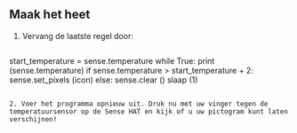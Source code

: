 ## Maak het heet

1. Vervang de laatste regel door:
    
    ```python
start_temperature = sense.temperature while True: print (sense.temperature) if sense.temperature > start_temperature + 2: sense.set_pixels (icon) else: sense.clear () slaap (1)
```

2. Voer het programma opnieuw uit. Druk nu met uw vinger tegen de temperatuursensor op de Sense HAT en kijk of u uw pictogram kunt laten verschijnen!